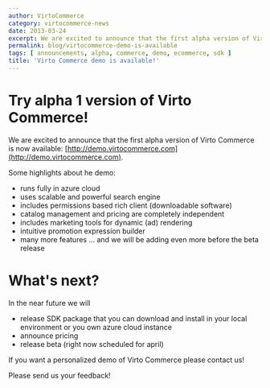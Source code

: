```yaml
---
author: VirtoCommerce
category: virtocommerce-news
date: 2013-03-24
excerpt: We are excited to announce that the first alpha version of Virto Commerce is now available
permalink: blog/virtocommerce-demo-is-available
tags: [ announcements, alpha, commerce, demo, ecommerce, sdk ]
title: 'Virto Commerce demo is available!'
---
```

# Try alpha 1 version of Virto Commerce!

We are excited to announce that the first alpha version of Virto Commerce is now available: [http://demo.virtocommerce.com](http://demo.virtocommerce.com).

Some highlights about he demo:

* runs fully in azure cloud
* uses scalable and powerful search engine
* includes permissions based rich client (downloadable software)
* catalog management and pricing are completely independent
* includes marketing tools for dynamic (ad) rendering
* intuitive promotion expression builder
* many more features ... and we will be adding even more before the beta release

# What's next?

In the near future we will

* release SDK package that you can download and install in your local environment or you own azure cloud instance
* announce pricing
* release beta (right now scheduled for april)

If you want a personalized demo of Virto Commerce please contact us!

Please send us your feedback!